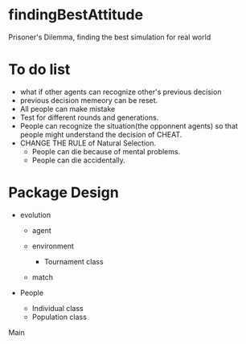 # findingBestAttitude
Prisoner's Dilemma, finding the best simulation for real world

# To do list
- what if other agents can recognize other's previous decision
- previous decision memeory can be reset.
- All people can make mistake
- Test for different rounds and generations.
- People can recognize the situation(the opponnent agents) so that people might understand the decision of CHEAT.
- CHANGE THE RULE of Natural Selection. 
  - People can die because of mental problems.
  - People can die accidentally.
  

# Package Design
- evolution
  - agent
  - environment
  
    - Tournament class
    
  - match
  
- People
  - Individual class
  - Population class

Main
